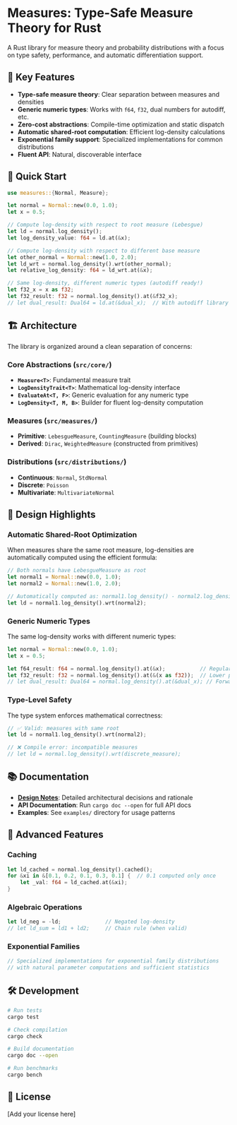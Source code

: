 # Measures: Type-Safe Measure Theory for Rust

A Rust library for measure theory and probability distributions with a focus on type safety, performance, and automatic differentiation support.

## 🚀 Key Features

- **Type-safe measure theory**: Clear separation between measures and densities
- **Generic numeric types**: Works with `f64`, `f32`, dual numbers for autodiff, etc.
- **Zero-cost abstractions**: Compile-time optimization and static dispatch
- **Automatic shared-root computation**: Efficient log-density calculations
- **Exponential family support**: Specialized implementations for common distributions
- **Fluent API**: Natural, discoverable interface

## 📖 Quick Start

```rust
use measures::{Normal, Measure};

let normal = Normal::new(0.0, 1.0);
let x = 0.5;

// Compute log-density with respect to root measure (Lebesgue)
let ld = normal.log_density();
let log_density_value: f64 = ld.at(&x);

// Compute log-density with respect to different base measure
let other_normal = Normal::new(1.0, 2.0);
let ld_wrt = normal.log_density().wrt(other_normal);
let relative_log_density: f64 = ld_wrt.at(&x);

// Same log-density, different numeric types (autodiff ready!)
let f32_x = x as f32;
let f32_result: f32 = normal.log_density().at(&f32_x);
// let dual_result: Dual64 = ld.at(&dual_x);  // With autodiff library
```

## 🏗️ Architecture

The library is organized around a clean separation of concerns:

### Core Abstractions (`src/core/`)
- **`Measure<T>`**: Fundamental measure trait
- **`LogDensityTrait<T>`**: Mathematical log-density interface  
- **`EvaluateAt<T, F>`**: Generic evaluation for any numeric type
- **`LogDensity<T, M, B>`**: Builder for fluent log-density computation

### Measures (`src/measures/`)
- **Primitive**: `LebesgueMeasure`, `CountingMeasure` (building blocks)
- **Derived**: `Dirac`, `WeightedMeasure` (constructed from primitives)

### Distributions (`src/distributions/`)
- **Continuous**: `Normal`, `StdNormal`
- **Discrete**: `Poisson`  
- **Multivariate**: `MultivariateNormal`

## 🎯 Design Highlights

### Automatic Shared-Root Optimization

When measures share the same root measure, log-densities are automatically computed using the efficient formula:

```rust
// Both normals have LebesgueMeasure as root
let normal1 = Normal::new(0.0, 1.0);
let normal2 = Normal::new(1.0, 2.0);

// Automatically computed as: normal1.log_density() - normal2.log_density()
let ld = normal1.log_density().wrt(normal2);
```

### Generic Numeric Types

The same log-density works with different numeric types:

```rust
let normal = Normal::new(0.0, 1.0);
let x = 0.5;

let f64_result: f64 = normal.log_density().at(&x);           // Regular computation
let f32_result: f32 = normal.log_density().at(&(x as f32));  // Lower precision  
// let dual_result: Dual64 = normal.log_density().at(&dual_x); // Forward-mode autodiff
```

### Type-Level Safety

The type system enforces mathematical correctness:

```rust
// ✅ Valid: measures with same root
let ld = normal1.log_density().wrt(normal2);

// ❌ Compile error: incompatible measures  
// let ld = normal.log_density().wrt(discrete_measure);
```

## 📚 Documentation

- **[Design Notes](DESIGN_NOTES.md)**: Detailed architectural decisions and rationale
- **API Documentation**: Run `cargo doc --open` for full API docs
- **Examples**: See `examples/` directory for usage patterns

## 🔬 Advanced Features

### Caching
```rust
let ld_cached = normal.log_density().cached();
for &xi in &[0.1, 0.2, 0.1, 0.3, 0.1] {  // 0.1 computed only once
    let _val: f64 = ld_cached.at(&xi);
}
```

### Algebraic Operations
```rust
let ld_neg = -ld;              // Negated log-density
// let ld_sum = ld1 + ld2;     // Chain rule (when valid)
```

### Exponential Families
```rust
// Specialized implementations for exponential family distributions
// with natural parameter computations and sufficient statistics
```

## 🛠️ Development

```bash
# Run tests
cargo test

# Check compilation
cargo check

# Build documentation
cargo doc --open

# Run benchmarks
cargo bench
```

## 📄 License

[Add your license here] 